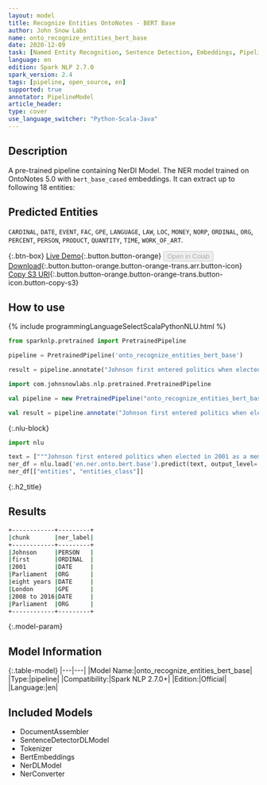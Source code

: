 ```yaml
---
layout: model
title: Recognize Entities OntoNotes - BERT Base
author: John Snow Labs
name: onto_recognize_entities_bert_base
date: 2020-12-09
task: [Named Entity Recognition, Sentence Detection, Embeddings, Pipeline Public]
language: en
edition: Spark NLP 2.7.0
spark_version: 2.4
tags: [pipeline, open_source, en]
supported: true
annotator: PipelineModel
article_header:
type: cover
use_language_switcher: "Python-Scala-Java"
---
```


## Description

A pre-trained pipeline containing NerDl Model. The NER model trained on OntoNotes 5.0 with `bert_base_cased` embeddings. It can extract up to following 18 entities:

## Predicted Entities
`CARDINAL`, `DATE`, `EVENT`, `FAC`, `GPE`, `LANGUAGE`, `LAW`, `LOC`, `MONEY`, `NORP`, `ORDINAL`, `ORG`, `PERCENT`, `PERSON`, `PRODUCT`, `QUANTITY`, `TIME`, `WORK_OF_ART`.

{:.btn-box}
[Live Demo](https://demo.johnsnowlabs.com/public/NER_EN_18/){:.button.button-orange}
<button class="button button-orange" disabled>Open in Colab</button>
[Download](https://s3.amazonaws.com/auxdata.johnsnowlabs.com/public/models/onto_recognize_entities_bert_base_en_2.7.0_2.4_1607509662244.zip){:.button.button-orange.button-orange-trans.arr.button-icon}
[Copy S3 URI](s3://auxdata.johnsnowlabs.com/public/models/onto_recognize_entities_bert_base_en_2.7.0_2.4_1607509662244.zip){:.button.button-orange.button-orange-trans.button-icon.button-copy-s3}

## How to use

<div class="tabs-box" markdown="1">
{% include programmingLanguageSelectScalaPythonNLU.html %}

```python
from sparknlp.pretrained import PretrainedPipeline

pipeline = PretrainedPipeline('onto_recognize_entities_bert_base')

result = pipeline.annotate("Johnson first entered politics when elected in 2001 as a member of Parliament. He then served eight years as the mayor of London, from 2008 to 2016, before rejoining Parliament.")
```

```scala
import com.johnsnowlabs.nlp.pretrained.PretrainedPipeline

val pipeline = new PretrainedPipeline("onto_recognize_entities_bert_base")

val result = pipeline.annotate("Johnson first entered politics when elected in 2001 as a member of Parliament. He then served eight years as the mayor of London, from 2008 to 2016, before rejoining Parliament.")
```

{:.nlu-block}
```python
import nlu

text = ["""Johnson first entered politics when elected in 2001 as a member of Parliament. He then served eight years as the mayor of London, from 2008 to 2016, before rejoining Parliament."""]
ner_df = nlu.load('en.ner.onto.bert.base').predict(text, output_level='chunk')
ner_df[["entities", "entities_class"]]
```

</div>


{:.h2_title}
## Results

```bash
+------------+---------+
|chunk       |ner_label|
+------------+---------+
|Johnson     |PERSON   |
|first       |ORDINAL  |
|2001        |DATE     |
|Parliament  |ORG      |
|eight years |DATE     |
|London      |GPE      |
|2008 to 2016|DATE     |
|Parliament  |ORG      |
+------------+---------+
```

{:.model-param}
## Model Information

{:.table-model}
|---|---|
|Model Name:|onto_recognize_entities_bert_base|
|Type:|pipeline|
|Compatibility:|Spark NLP 2.7.0+|
|Edition:|Official|
|Language:|en|

## Included Models

- DocumentAssembler
- SentenceDetectorDLModel
- Tokenizer
- BertEmbeddings
- NerDLModel
- NerConverter